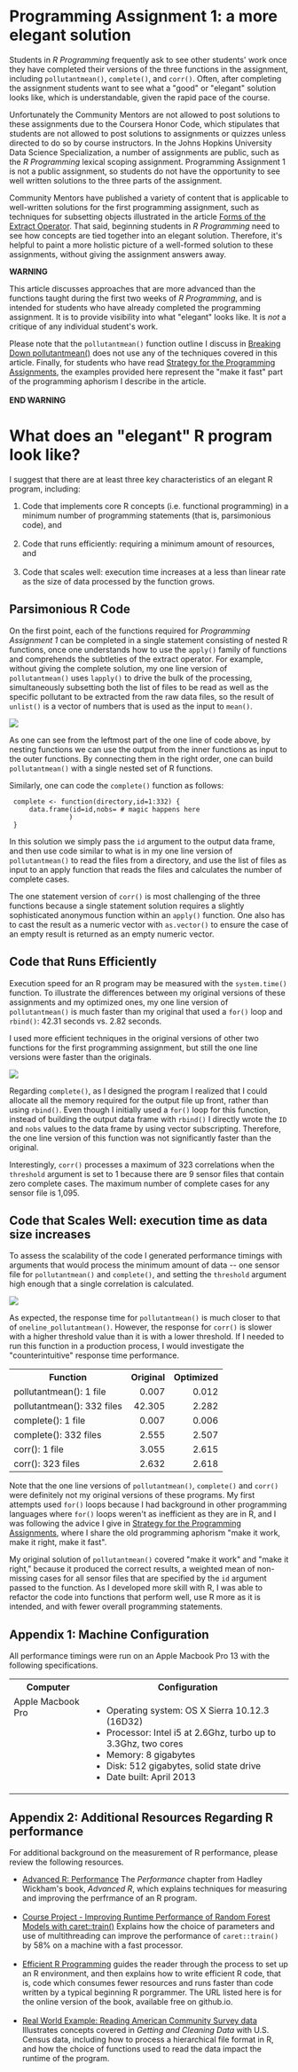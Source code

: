 # Programming Assignment 1: a more elegant solution

Students in *R Programming* frequently ask to see other students' work once they have completed their versions of the three functions in the assignment, including `pollutantmean()`, `complete()`, and `corr()`. Often, after completing the assignment students want to see what a "good" or "elegant" solution looks like, which is understandable, given the rapid pace of the course.

Unfortunately the Community Mentors are not allowed to post solutions to these assignments due to the Coursera Honor Code, which stipulates that students are not allowed to post solutions to assignments or quizzes unless directed to do so by course instructors. In the Johns Hopkins University Data Science Specialization, a number of assignments are public, such as the *R Programming* lexical scoping assignment. Programming Assignment 1 is not a public assignment, so students do not have the opportunity to see well written solutions to the three parts of the assignment.

Community Mentors have published a variety of content that is applicable to well-written solutions for the first programming assignment, such as techniques for subsetting objects illustrated in the article [Forms of the Extract Operator](http://bit.ly/2bzLYTL). That said, beginning students in *R Programming* need to see how concepts are tied together into an elegant solution. Therefore, it's helpful to paint a more holistic picture of a well-formed solution to these assignments, without giving the assignment answers away.

**WARNING**

This article discusses approaches that are more advanced than the functions taught during the first two weeks of *R Programming*, and is intended for students who have already completed the programming assignment. It is to provide visibility into what "elegant" looks like. It is *not* a critique of any individual student's work.

Please note that the `pollutantmean()` function outline I discuss in [Breaking Down pollutantmean()](http://bit.ly/2cHyiCl) does not use any of the techniques covered in this article. Finally, for students who have read [Strategy for the Programming Assignments](http://bit.ly/2ddFh9A), the examples provided here represent the "make it fast" part of the programming aphorism I describe in the article.<br><br>
**END WARNING**

# What does an "elegant" R program look like?

I suggest that there are at least three key characteristics of an elegant R program, including:

1. Code that implements core R concepts (i.e. functional programming) in a minimum number of programming statements (that is, parsimonious code), and<br><br>
2. Code that runs efficiently: requiring a minimum amount of resources, and <br><br>
3. Code that scales well: execution time increases at a less than linear rate as the size of data processed by the function grows.

## Parsimonious R Code

On the first point, each of the functions required for *Programming Assignment 1* can be completed in a single statement consisting of nested R functions, once one understands how to use the `apply()` family of functions and comprehends the subtleties of the extract operator. For example, without giving the complete solution, my one line version of `pollutantmean()` uses `lapply()` to drive the bulk of the processing, simultaneously subsetting both the list of files to be read as well as the specific pollutant to be extracted from the raw data files, so the result of `unlist()` is a vector of numbers that is used as the input to `mean()`.

<img src="./images/rprog-assignment1Solutions01.png">

As one can see from the leftmost part of the one line of code above, by nesting functions we can use the output from the inner functions as input to the outer functions. By connecting them in the right order, one can build `pollutantmean()` with a single nested set of R functions.

Similarly, one can code the `complete()` function as follows:

     complete <- function(directory,id=1:332) {
         data.frame(id=id,nobs= # magic happens here
                   )
     }

In this solution we simply pass the `id` argument to the output data frame, and then use code similar to what is in my one line version of `pollutantmean()` to read the files from a directory, and use the list of files as input to an apply function that reads the files and calculates the number of complete cases.

The one statement version of `corr()` is most challenging of the three functions because a single statement solution requires a slightly sophisticated anonymous function within an `apply()` function. One also has to cast the result as a numeric vector with `as.vector()` to ensure the case of an empty result is returned as an empty numeric vector.

## Code that Runs Efficiently

Execution speed for an R program may be measured with the `system.time()` function. To illustrate the differences between my original versions of these assignments and my optimized ones, my one line version of `pollutantmean()` is much faster than my original that used a `for()` loop and `rbind()`: 42.31 seconds vs. 2.82 seconds.

I used more efficient techniques in the original versions of other two functions for the first programming assignment, but still the one line versions were faster than the originals.

<img src="./images/rprog-assignment1Solutions03.png">

Regarding `complete()`, as I designed the program I realized that I could allocate all the memory required for the output file up front, rather than using `rbind()`. Even though I initially used a `for()` loop for this function, instead of building the output data frame with `rbind()` I directly wrote the `ID` and `nobs` values to the data frame by using vector subscripting. Therefore, the one line version of this function was not significantly faster than the original.

Interestingly, `corr()` processes a maximum of 323 correlations when the `threshold` argument is set to 1 because there are 9 sensor files that contain zero complete cases. The maximum number of complete cases for any sensor file is 1,095.

## Code that Scales Well: execution time as data size increases

To assess the scalability of the code I generated performance timings with arguments that would process the minimum amount of data -- one sensor file for `pollutantmean()` and `complete()`, and setting the `threshold` argument high enough that a single correlation is calculated.

<img src="./images/rprog-assignment1Solutions04.png">

As expected, the response time for `pollutantmean()` is much closer to that of `oneline_pollutantmean()`. However, the response for `corr()` is slower with a higher threshold value than it is with a lower threshold. If I needed to run this function in a production process, I would investigate the "counterintuitive" response time performance.

<table>
<th>Function</th><th>Original</th><th>Optimized</th>
<tr>
<td align="left">pollutantmean(): 1 file</td><td align="right">0.007</td><td align="right">0.012</td>
</tr>
<tr>
<td align="left">pollutantmean(): 332 files</td><td align="right">42.305</td><td align="right">2.282</td>
</tr>
<tr>
<td align="left">complete(): 1 file</td><td align="right">0.007</td><td align="right">0.006</td>
</tr>
<tr>
<td align="left">complete(): 332 files</td><td align="right">2.555</td><td align="right">2.507</td>
</tr>
<tr>
<td align="left">corr(): 1 file</td><td align="right">3.055</td><td align="right">2.615</td>
</tr>
<tr>
<td align="left">corr(): 323 files</td><td align="right">2.632</td><td align="right">2.618</td>
</tr>
</table>

Note that the one line versions of `pollutantmean()`, `complete()` and `corr()` were definitely not my original versions of these programs. My first attempts used `for()` loops because I had background in other programming languages where `for()` loops weren't as inefficient as they are in R, and I was following the advice I give in [Strategy for the Programming Assignments](http://bit.ly/2ddFh9A), where I share the old programming aphorism "make it work, make it right, make it fast".

My original solution of `pollutantmean()` covered "make it work" and "make it right," because it produced the correct results, a weighted mean of non-missing cases for all sensor files that are specified by the `id` argument passed to the function. As I developed more skill with R, I was able to refactor the code into functions that perform well, use R more as it is intended, and with fewer overall programming statements.

## Appendix 1: Machine Configuration

All performance timings were run on an Apple Macbook Pro 13 with the following specifications.

<table>
    <tr>
        <th>Computer</th>
        <th>Configuration</th>
    </tr>
    <tr>
        <td valign=top>Apple Macbook Pro</td>
        <td>
            <ul>
                <li>Operating system: OS X Sierra 10.12.3 (16D32)</li>
                <li>Processor: Intel i5 at 2.6Ghz, turbo up to 3.3Ghz, two cores</li>
                <li>Memory: 8 gigabytes</li>
                <li>Disk: 512 gigabytes, solid state drive</li>
                <li>Date built: April 2013</li>
            </ul>
        </td>
     </tr>
</table>

## Appendix 2: Additional Resources Regarding R performance

For additional background on the measurement of R performance, please review the following resources.

- [Advanced R: Performance](http://bit.ly/2mi67mV) The *Performance* chapter from Hadley Wickham's book, *Advanced R*, which explains techniques for measuring and improving the perfrmance of an R program. <br><br>
- [Course Project - Improving Runtime Performance of Random Forest Models with caret::train()](http://bit.ly/2bYtutG) Explains how the choice of parameters and use of multithreading can improve the performance of `caret::train()` by 58% on a machine with a fast processor.<br><br>
- [Efficient R Programming](http://bit.ly/2jjgQZ0)  guides the reader through the process to set up an R environment, and then explains how to write efficient R code, that is, code which consumes fewer resources and runs faster than code written by a typical beginning R porgrammer. The URL listed here is for the online version of the book, available free on github.io.<br><br>
- [Real World Example: Reading American Community Survey data](http://bit.ly/2bAdLE9) Illustrates concepts covered in *Getting and Cleaning Data* with U.S. Census data, including how to process a hierarchical file format in R, and how the choice of functions used to read the data impact the runtime of the program.
